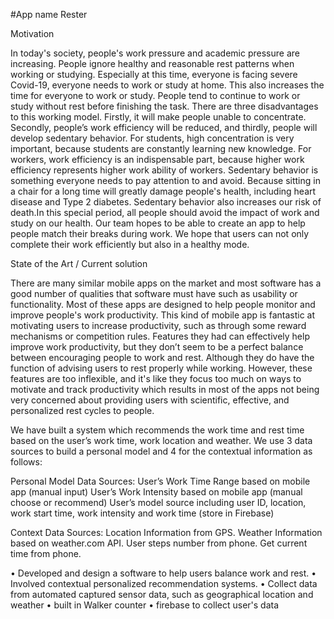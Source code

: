 #App name Rester


Motivation

In today's society, people's work pressure and academic pressure are increasing. People ignore healthy and reasonable rest patterns when working or studying. Especially at this time, everyone is facing severe Covid-19, everyone needs to work or study at home. This also increases the time for everyone to work or study. People tend to continue to work or study without rest before finishing the task. There are three disadvantages to this working model. Firstly, it will make people unable to concentrate. Secondly, people’s work efficiency will be reduced, and thirdly, people will develop sedentary behavior. For students, high concentration is very important, because students are constantly learning new knowledge. For workers, work efficiency is an indispensable part, because higher work efficiency represents higher work ability of workers. Sedentary behavior is something everyone needs to pay attention to and avoid. Because sitting in a chair for a long time will greatly damage people's health, including heart disease and Type 2 diabetes. Sedentary behavior also increases our risk of death.In this special period, all people should avoid the impact of work and study on our health. Our team hopes to be able to create an app to help people match their breaks during work. We hope that users can not only complete their work efficiently but also in a healthy mode.


State of the Art / Current solution

There are many similar mobile apps on the market and most software has a good number of qualities that software must have such as usability or functionality. Most of these apps are designed to help people monitor and improve people's work productivity. This kind of mobile app is fantastic at motivating users to increase productivity, such as through some reward mechanisms or competition rules. Features they had can effectively help improve work productivity, but they don’t seem to be a perfect balance between encouraging people to work and rest. Although they do have the function of advising users to rest properly while working. However, these features are too inflexible, and it's like they focus too much on ways to motivate and track productivity which results in most of the apps not being very concerned about providing users with scientific, effective, and personalized rest cycles to people.




We have built a system which recommends the work time and rest time based on the user’s work time, work location and weather. We use 3 data sources to build a personal model and 4 for the contextual information as follows:

Personal Model Data Sources:
  User’s Work Time Range based on mobile app (manual input)
  User’s Work Intensity based on mobile app (manual choose or recommend)
  User’s model source including user ID, location, work start time, work intensity and work time (store in Firebase)

Context Data Sources:
  Location Information from GPS.
  Weather Information based on weather.com API.
  User steps number from phone.
  Get current time from phone.

•	Developed and design a software to help users balance work and rest. 
•	Involved contextual personalized recommendation systems. 
•	Collect data from automated captured sensor data, such as geographical location and weather
• built in	Walker counter 
• firebase to collect user's data

